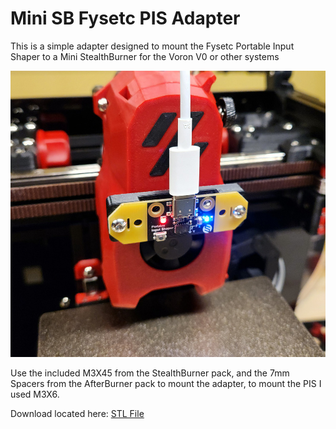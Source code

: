 # Mini SB Fysetc PIS Adapter

This is a simple adapter designed to mount the Fysetc Portable Input Shaper to a Mini StealthBurner for the Voron V0 or other systems

![Mini StealthBurner Fysetc Portable Input Shaper Adapter designed by MakerM](https://github.com/ogmsean/Voron-V0.2661/blob/main/Images/Mini%20SB%20Fysetc%20Input%20Shaper%20Adapter.jpg)

Use the included M3X45 from the StealthBurner pack, and the 7mm Spacers from the AfterBurner pack to mount the adapter, to mount the PIS I used M3X6.

Download located here: [STL File](https://github.com/ogmsean/Voron-V0.2661/blob/main/STLs/Mini%20SB%20Fysetc%20Input%20Shaper%20Adapter.stl)
